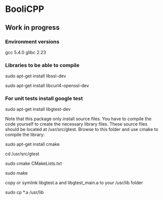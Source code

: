 # BooliCPP

## Work in progress

### Environment versions

gcc 5.4.0
glibc 2.23

### Libraries to be able to compile

sudo apt-get install libssl-dev

sudo apt-get install libcurl4-openssl-dev

### For unit tests install google test

sudo apt-get install libgtest-dev

Note that this package only install source files. You have to compile the code yourself to create the necessary library files. These source files should be located at /usr/src/gtest. Browse to this folder and use cmake to compile the library:

sudo apt-get install cmake

cd /usr/src/gtest

sudo cmake CMakeLists.txt

sudo make

copy or symlink libgtest.a and libgtest_main.a to your /usr/lib folder

sudo cp *.a /usr/lib
